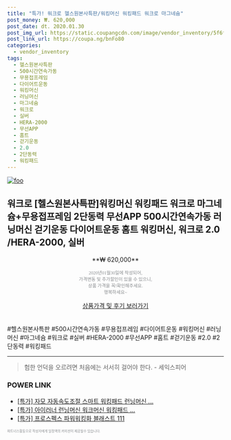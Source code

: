 ```yaml
--- 
title: "특가! 워크로 헬스원본사특판/워킹머신 워킹패드 워크로 마그네슘" 
post_money: ₩. 620,000 
post_date: dt. 2020.01.30 
post_img_url: https://static.coupangcdn.com/image/vendor_inventory/5f6f/7d8b71ef9fd23e2edd09fc54711281ac58d798e0764124f09cdf5920aa83.jpg 
post_link_url: https://coupa.ng/bnFo80 
categories: 
  - vendor_inventory 
tags: 
  - 헬스원본사특판 
  - 500시간연속가동 
  - 무용접프레임 
  - 다이어트운동 
  - 워킹머신 
  - 러닝머신 
  - 마그네슘 
  - 워크로 
  - 실버 
  - HERA-2000 
  - 무선APP 
  - 홈트 
  - 걷기운동 
  - 2.0 
  - 2단동력 
  - 워킹패드 
--- 
```

[![foo](https://static.coupangcdn.com/image/vendor_inventory/5f6f/7d8b71ef9fd23e2edd09fc54711281ac58d798e0764124f09cdf5920aa83.jpg)](https://coupa.ng/bnFo80) 

## 워크로 [헬스원본사특판]워킹머신 워킹패드 워크로 마그네슘+무용접프레임 2단동력 무선APP 500시간연속가동 러닝머신 걷기운동 다이어트운동 홈트 워킹머신, 워크로 2.0 /HERA-2000, 실버 
<p style="text-align: center;">**₩ 620,000**</p> 
<p style="text-align: center;"><span style="color: #898c8f; font-family: Georgia,Times,serif; font-size: 0.75em;">2020년01월30일에 작성되어, <br>가격변동 및 추가할인이 있을 수 있으니,<br> 상품 가격을 꼭!확인해주세요.<br>행복하세요~</span> 
</p>	 
<div markdown="0" style="text-align: center;"><a href="https://coupa.ng/bnFo80" class="btn btn--success">상품가격 및 후기 보러가기</a></div> 
<br><br> 
  #헬스원본사특판 #500시간연속가동 #무용접프레임 #다이어트운동 #워킹머신 #러닝머신 #마그네슘 #워크로 #실버 #HERA-2000 #무선APP #홈트 #걷기운동 #2.0 #2단동력 #워킹패드 
<hr> 

> 험한 언덕을 오르려면 처음에는 서서히 걸어야 한다. - 세익스피어 


### POWER LINK

* <a href="https://blog.naver.com/an0733/221790068472" target="_blank">[특가] 자모 자동속도조절 스마트 워킹패드 런닝머신 ...</a>
* <a href="https://blog.naver.com/sakai111/221790340326" target="_blank">[특가] 아이러너 런닝머신 워크머신 워킹패드 ...</a>
* <a href="https://blog.naver.com/sakai111/221786181711" target="_blank">[특가] 프로스펙스 파워워킹화 블래스트 111</a>

<span style="color: #898c8f; font-family: Georgia,Times,serif; font-size: 0.55em;">파트너스활동으로 작성자에게 일정액의 커미션이 제공될수 있습니다.</span> 
